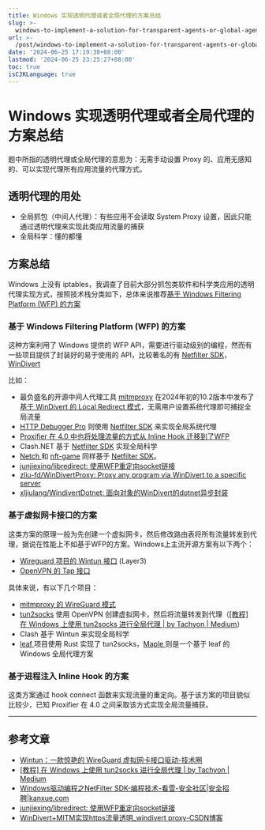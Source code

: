 ```yaml
---
title: Windows 实现透明代理或者全局代理的方案总结
slug: >-
  windows-to-implement-a-solution-for-transparent-agents-or-global-agents-z2gvprv
url: >-
  /post/windows-to-implement-a-solution-for-transparent-agents-or-global-agents-z2gvprv.html
date: '2024-06-25 17:19:38+08:00'
lastmod: '2024-06-25 23:25:27+08:00'
toc: true
isCJKLanguage: true
---
```


# Windows 实现透明代理或者全局代理的方案总结

题中所指的透明代理或全局代理的意思为：无需手动设置 Proxy 的、应用无感知的、可以实现代理所有应用流量的代理方式。

## 透明代理的用处

* 全局抓包（中间人代理）：有些应用不会读取 System Proxy 设置，因此只能通过透明代理来实现此类应用流量的捕获
* 全局科学：懂的都懂

## 方案总结

Windows 上没有 iptables，我调查了目前大部分抓包类软件和科学类应用的透明代理实现方式，按照技术栈分类如下，总体来说推荐<u>基于 Windows Filtering Platform (WFP) 的方案</u>

### 基于 Windows Filtering Platform (WFP) 的方案

这种方案利用了 Windows 提供的 WFP API，需要进行驱动级别的编程，然而有一些项目提供了封装好的易于使用的 API，比较著名的有 [Netfilter SDK](https://netfiltersdk.com/nfsdk.html)，[WinDivert](https://github.com/basil00/Divert)

比如：

* 最负盛名的开源中间人代理工具 [mitmproxy](https://github.com/mitmproxy/mitmproxy) 在2024年初的10.2版本中发布了[基于 WinDivert 的 Local Redirect 模式](https://mitmproxy.org/posts/local-redirect/windows/)，无需用户设置系统代理即可捕捉全局流量
* [HTTP Debugger Pro](https://www.httpdebugger.com/) 则使用 [Netfilter SDK](https://netfiltersdk.com/nfsdk.html) 来实现全局系统代理
* [Proxifier 在 4.0 中也将处理流量的方式从 Inline Hook 迁移到了WFP](https://www.proxifier.com/new/)
* Clash.NET 基于 [Netfilter SDK](https://netfiltersdk.com/nfsdk.html) 实现全局科学
* [Netch ](https://github.com/netchx/netch)和 [nft-game](https://github.com/PinkD/nft-game) 同样基于 [Netfilter SDK](https://netfiltersdk.com/nfsdk.html)。
* [junjiexing/libredirect: 使用WFP重定向socket链接](https://github.com/junjiexing/libredirect)
* [zliu-fd/WinDivertProxy: Proxy any program via WinDivert to a specific server](https://github.com/zliu-fd/WinDivertProxy)
* [xljiulang/WindivertDotnet: 面向对象的WinDivert的dotnet异步封装](https://github.com/xljiulang/WindivertDotnet)

### 基于虚拟网卡接口的方案

这类方案的原理一般为先创建一个虚拟网卡，然后修改路由表将所有流量转发到代理，据说在性能上不如基于WFP的方案。Windows上主流开源方案有以下两个：

* [Wireguard 项目的 Wintun 接口](https://github.com/WireGuard/wintun) (Layer3)
* [OpenVPN 的 Tap 接口](https://github.com/Toney-Sun/openvpn)

具体来说，有以下几个项目：

* [mitmproxy 的 WireGuard 模式](https://docs.mitmproxy.org/stable/concepts-modes/#wireguard-transparent-proxy)
* [tun2socks](https://github.com/xjasonlyu/tun2socks/blob/main/README_ZH.md) 使用 OpenVPN 创建虚拟网卡，然后将流量转发到代理（[[教程] 在 Windows 上使用 tun2socks 进行全局代理 | by Tachyon | Medium](https://tachyondevel.medium.com/%E6%95%99%E7%A8%8B-%E5%9C%A8-windows-%E4%B8%8A%E4%BD%BF%E7%94%A8-tun2socks-%E8%BF%9B%E8%A1%8C%E5%85%A8%E5%B1%80%E4%BB%A3%E7%90%86-aa51869dd0d)）
* Clash 基于 Wintun 来实现全局科学
* [leaf ](https://github.com/eycorsican/leaf)项目使用 Rust 实现了 tun2socks，[Maple ](https://github.com/YtFlow/Maple)则是一个基于 leaf 的 Windows 全局代理方案

### 基于进程注入 Inline Hook 的方案

这类方案通过 hook connect 函数来实现流量的重定向。基于该方案的项目貌似比较少，已知 Proxifier 在 4.0 之间采取该方式实现全局流量捕获。

---

## 参考文章

* [Wintun：一款惊艳的 WireGuard 虚拟网卡接口驱动-技术圈](https://jishu.proginn.com/doc/363964760a2eb4f9d)
* [[教程] 在 Windows 上使用 tun2socks 进行全局代理 | by Tachyon | Medium](https://tachyondevel.medium.com/%E6%95%99%E7%A8%8B-%E5%9C%A8-windows-%E4%B8%8A%E4%BD%BF%E7%94%A8-tun2socks-%E8%BF%9B%E8%A1%8C%E5%85%A8%E5%B1%80%E4%BB%A3%E7%90%86-aa51869dd0d)
* [Windows驱动编程之NetFilter SDK-编程技术-看雪-安全社区|安全招聘|kanxue.com](https://bbs.kanxue.com/thread-268515.htm)
* [junjiexing/libredirect: 使用WFP重定向socket链接](https://github.com/junjiexing/libredirect)
* [WinDivert+MITM实现https流量透明_windivert proxy-CSDN博客](https://blog.csdn.net/qq_37353105/article/details/121281828)

‍

‍
